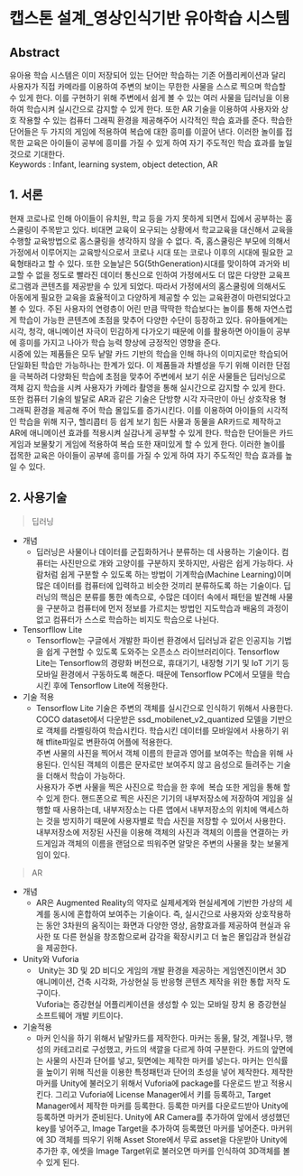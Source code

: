 # 캡스톤 설계_영상인식기반 유아학습 시스템 
## Abstract 
유아용 학습 시스템은 이미 저장되어 있는 단어만 학습하는 기존 어플리케이션과 달리 사용자가 직접 카메라를 이용하여 주변의 보이는 무한한 사물을 스스로 찍으며 학습할 수 있게 한다. 이를 구현하기 위해 주변에서 쉽게 볼 수 있는 여러 사물을 딥러닝을 이용하여 학습시켜 실시간으로 감지할 수 있게 한다. 또한 AR 기술을 이용하여 사용자와 상호 작용할 수 있는 컴퓨터 그래픽 환경을 제공해주어 시각적인 학습 효과를 준다. 학습한 단어들은 두 가지의 게임에 적용하여 복습에 대한 흥미를 이끌어 낸다. 이러한 놀이를 접목한 교육은 아이들이 공부에 흥미를 가질 수 있게 하여 자기 주도적인 학습 효과를 높일 것으로 기대한다. <br>
Keywords : Infant, learning system, object detection, AR

## 1. 서론
 현재 코로나로 인해 아이들이 유치원, 학교 등을 가지 못하게 되면서 집에서 공부하는 홈스쿨링이 주목받고 있다. 비대면 교육이 요구되는 상황에서 학교교육을 대신해서 교육을 수행할 교육방법으로 홈스쿨링을 생각하지 않을 수 없다. 즉, 홈스쿨링은 부모에 의해서 가정에서 이루어지는 교육방식으로서 코로나 시대 또는 코로나 이후의 시대에 필요한 교육형태라고 할 수 있다. 또한 오늘날은 5G(5thGeneration)시대를 맞이하여 과거와 비교할 수 없을 정도로 빨라진 데이터 통신으로 인하여 가정에서도 더 많은 다양한 교육프로그램과 콘텐츠를 제공받을 수 있게 되었다. 따라서 가정에서의 홈스쿨링에 의해서도 아동에게 필요한 교육을 효율적이고 다양하게 제공할 수 있는 교육환경이 마련되었다고 볼 수 있다. 주된 사용자의 연령층이 어린 만큼 딱딱한 학습보다는 놀이를 통해 자연스럽게 학습이 가능한 콘텐츠에 초점을 맞추어 다양한 수단이 등장하고 있다. 유아들에게는 시각, 청각, 애니메이션 자극이 민감하게 다가오기 때문에 이를 활용하면 아이들이 공부에 흥미를 가지고 나아가 학습 능력 향상에 긍정적인 영향을 준다. <br>
 시중에 있는 제품들은 모두 낱말 카드 기반의 학습을 인해 하나의 이미지로만 학습되어 단일화된 학습만 가능하나는 한계가 있다. 이 제품들과 차별성을 두기 위해 이러한 단점을 극복하려 다양화된 학습에 초점을 맞추어 주변에서 보기 쉬운 사물들은 딥러닝으로 객체 감지 학습을 시켜 사용자가 카메라 촬영을 통해 실시간으로 감지할 수 있게 한다. 또한 컴퓨터 기술의 발달로 AR과 같은 기술은 단방향 시각 자극만이 아닌 상호작용 형 그래픽 환경을 제공해 주어 학습 몰입도를 증가시킨다. 이를 이용하여 아이들의 시각적인 학습을 위해 지구, 헬리콥터 등 쉽게 보기 힘든 사물과 동물을 AR카드로 제작하고 AR에 애니메이션 효과를 적용시켜 실감나게 공부할 수 있게 한다. 학습한 단어들은 카드게임과 보물찾기 게임에 적용하여 복습 또한 재미있게 할 수 있게 한다. 이러한 놀이를 접목한 교육은 아이들이 공부에 흥미를 가질 수 있게 하여 자기 주도적인 학습 효과를 높일 수 있다.
## 2. 사용기술
> 딥러닝
 * 개념 
   * 딥러닝은 사물이나 데이터를 군집화하거나 분류하는 데 사용하는 기술이다. 컴퓨터는 사진만으로 개와 고양이를 구분하지 못하지만, 사람은 쉽게 가능하다. 사람처럼 쉽게 구분할 수 있도록 하는 방법이 기계학습(Machine Learning)이며 많은 데이터를 컴퓨터에 입력하고 비슷한 것끼리 분류하도록 하는 기술이다.
  딥러닝의 핵심은 분류를 통한 예측으로, 수많은 데이터 속에서 패턴을 발견해 사물을 구분하고 컴퓨터에 먼저 정보를 가르치는 방법인 지도학습과 배움의 과정이 없고 컴퓨터가 스스로 학습하는 비지도 학습으로 나뉜다.
 * Tensorfllow Lite
   * Tensorflow는 구글에서 개발한 파이썬 환경에서 딥러닝과 같은 인공지능 기법을 쉽게 구현할 수 있도록 도와주는 오픈소스 라이브러리이다. Tensorflow Lite는 Tensorflow의 경량화 버전으로, 휴대기기, 내장형 기기 및 IoT 기기 등 모바일 환경에서 구동하도록 해준다. 때문에 Tensorflow PC에서 모델을 학습시킨 후에 Tensorflow Lite에 적용한다.
 * 기술 적용
   * Tensorflow Lite 기술은 주변의 객체를 실시간으로 인식하기 위해서 사용한다. COCO dataset에서 다운받은 ssd_mobilenet_v2_quantized 모델을 기반으로 객체를 라벨링하여 학습시킨다. 학습시킨 데이터를 모바일에서 사용하기 위해 tflite파일로 변환하여 어플에 적용한다. <br>
주변 사물의 사진을 찍어서 객체 이름의 한글과 영어를 보여주는 학습을 위해 사용된다. 인식된 객체의 이름은 문자로만 보여주지 않고 음성으로 들려주는 기술을 더해서 학습이 가능하다. <br>
사용자가 주변 사물을 찍은 사진으로 학습을 한 후에  복습 또한 게임을 통해 할 수 있게 한다. 핸드폰으로 찍은 사진은 기기의 내부저장소에 저장하여 게임을 실행할 때 사용하는데, 내부저장소는 다른 앱에서 내부저장소의 위치에 액세스하는 것을 방지하기 때문에 사용자별로 학습 사진을 저장할 수 있어서 사용한다.<br>
내부저장소에 저장된 사진을 이용해 객체의 사진과 객체의 이름을 연결하는 카드게임과 객체의 이름을 랜덤으로 띄워주면 알맞은 주변의 사물을 찾는 보물게임이 있다. 
> AR
 * 개념 
   * AR은 Augmented Reality의 약자로 실제세계와 현실세계에 기반한 가상의 세계를 동시에 혼합하여 보여주는 기술이다. 즉, 실시간으로 사용자와 상호작용하는 동안 3차원의 움직이는 화면과 다양한 영상, 음향효과를 제공하여 현실과 유사한 또 다른 현실을 창조함으로써 감각을 확장시키고 더 높은 몰입감과 현실감을 제공한다.
 * Unity와 Vuforia 
   *  Unity는 3D 및 2D 비디오 게임의 개발 환경을 제공하는 게임엔진이면서 3D 애니메이션, 건축 시각화, 가상현실 등 반응형 콘텐츠 제작을 위한 통합 저작 도구이다. <br>
Vuforia는 증강현실 어플리케이션을 생성할 수 있는 모바일 장치 용 증강현실 소프트웨어 개발 키트이다.
 * 기술적용
   * 마커 인식을 하기 위해서 낱말카드를 제작한다. 마커는 동물, 탈것, 계절나무, 행성의 카테고리로 구성했고, 카드의 색깔을 다르게 하여 구분한다. 카드의 앞면에는 사물의 사진과 단어를 넣고, 뒷면에는 제작한 마커를 넣는다. 마커는 인식률을 높이기 위해 직선을 이용한 특정패턴과 단어의 초성을 넣어 제작한다. 제작한 마커를 Unity에 불러오기 위해서 Vuforia에 package를 다운로드 받고 적용시킨다. 그리고 Vuforia에 License Manager에서 키를 등록하고, Target Manager에서 제작한 마커를 등록한다. 등록한 마커를 다운로드받아 Unity에 등록하면 마커가 준비된다. Unity에 AR Camera를 추가하여 앞에서 생성했던 key를 넣어주고, Image Target을 추가하여 등록했던 마커를 넣어준다. 마커위에 3D 객체를 띄우기 위해 Asset Store에서 무료 asset을 다운받아 Unity에 추가한 후, 에셋을 Image Target위로 불러오면 마커를 인식하여 3D객체를 볼 수 있게 된다.

